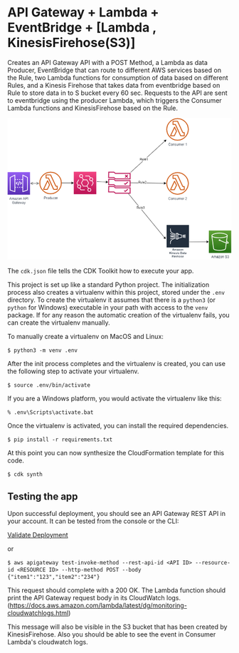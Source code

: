 
# API Gateway + Lambda + EventBridge  + [Lambda , KinesisFirehose(S3)] 

Creates an API Gateway API with a POST Method, a Lambda as data Producer, EventBridge that can route to different AWS services based on the Rule, two Lambda functions for consumption of data based on different Rules, and a Kinesis Firehose that takes data from eventbridge based on Rule to store data in to S bucket every 60 sec.
 Requests to the API are sent to eventbridge using the producer Lambda, which triggers the Consumer Lambda functions and KinesisFirehose based on the Rule.

![Architecture](architecture.png)


The `cdk.json` file tells the CDK Toolkit how to execute your app.

This project is set up like a standard Python project. The initialization process also creates a virtualenv within this
project, stored under the `.env` directory. To create the virtualenv it assumes that there is a `python3` (or `python`
for Windows) executable in your path with access to the `venv` package. If for any reason the automatic creation of the
virtualenv fails, you can create the virtualenv manually.

To manually create a virtualenv on MacOS and Linux:

```
$ python3 -m venv .env
```

After the init process completes and the virtualenv is created, you can use the following
step to activate your virtualenv.

```
$ source .env/bin/activate
```

If you are a Windows platform, you would activate the virtualenv like this:

```
% .env\Scripts\activate.bat
```

Once the virtualenv is activated, you can install the required dependencies.

```
$ pip install -r requirements.txt
```

At this point you can now synthesize the CloudFormation template for this code.

```
$ cdk synth
```

## Testing the app

Upon successful deployment, you should see an API Gateway REST API in your account. It can be tested from the console or the CLI:

[Validate Deployment](Validate_sample.pdf)

or 
```
$ aws apigateway test-invoke-method --rest-api-id <API ID> --resource-id <RESOURCE ID> --http-method POST --body {"item1":"123","item2":"234"}
```

This request should complete with a 200 OK. The Lambda function should print the API Gateway request body in its CloudWatch logs. (https://docs.aws.amazon.com/lambda/latest/dg/monitoring-cloudwatchlogs.html)

This message will also be visible in the S3 bucket that has been created by KinesisFirehose. Also you should be able to see the event in Consumer Lambda's cloudwatch logs.
